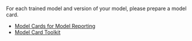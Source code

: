 For each trained model and version of your model, please prepare a model card. 

- [Model Cards for Model Reporting](https://arxiv.org/pdf/1810.03993.pdf)
- [Model Card Toolkit](https://github.com/tensorflow/model-card-toolkit)
